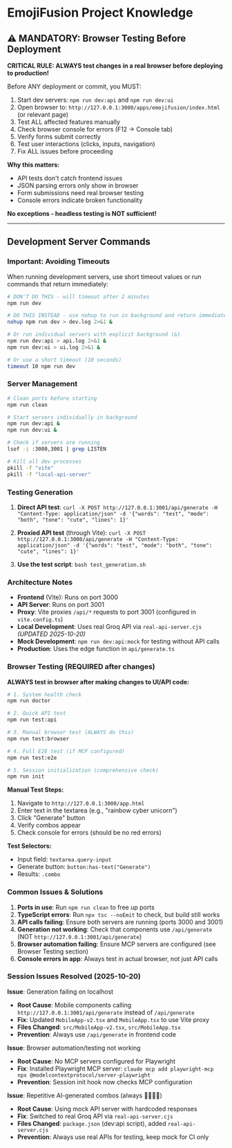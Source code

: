 # EmojiFusion Project Knowledge

## ⚠️ MANDATORY: Browser Testing Before Deployment

**CRITICAL RULE: ALWAYS test changes in a real browser before deploying to production!**

Before ANY deployment or commit, you MUST:
1. Start dev servers: `npm run dev:api` and `npm run dev:ui`
2. Open browser to: `http://127.0.0.1:3000/apps/emojifusion/index.html` (or relevant page)
3. Test ALL affected features manually
4. Check browser console for errors (F12 → Console tab)
5. Verify forms submit correctly
6. Test user interactions (clicks, inputs, navigation)
7. Fix ALL issues before proceeding

**Why this matters:**
- API tests don't catch frontend issues
- JSON parsing errors only show in browser
- Form submissions need real browser testing
- Console errors indicate broken functionality

**No exceptions - headless testing is NOT sufficient!**

---

## Development Server Commands

### Important: Avoiding Timeouts

When running development servers, use short timeout values or run commands that return immediately:

```bash
# DON'T DO THIS - will timeout after 2 minutes
npm run dev

# DO THIS INSTEAD - use nohup to run in background and return immediately
nohup npm run dev > dev.log 2>&1 &

# Or run individual servers with explicit background (&) 
npm run dev:api > api.log 2>&1 &
npm run dev:ui > ui.log 2>&1 &

# Or use a short timeout (10 seconds)
timeout 10 npm run dev
```

### Server Management

```bash
# Clean ports before starting
npm run clean

# Start servers individually in background
npm run dev:api &
npm run dev:ui &

# Check if servers are running
lsof -i :3000,3001 | grep LISTEN

# Kill all dev processes
pkill -f "vite"
pkill -f "local-api-server"
```

### Testing Generation

1. **Direct API test**: `curl -X POST http://127.0.0.1:3001/api/generate -H "Content-Type: application/json" -d '{"words": "test", "mode": "both", "tone": "cute", "lines": 1}'`

2. **Proxied API test** (through Vite): `curl -X POST http://127.0.0.1:3000/api/generate -H "Content-Type: application/json" -d '{"words": "test", "mode": "both", "tone": "cute", "lines": 1}'`

3. **Use the test script**: `bash test_generation.sh`

### Architecture Notes

- **Frontend** (Vite): Runs on port 3000
- **API Server**: Runs on port 3001
- **Proxy**: Vite proxies `/api/*` requests to port 3001 (configured in `vite.config.ts`)
- **Local Development**: Uses real Groq API via `real-api-server.cjs` *(UPDATED 2025-10-20)*
- **Mock Development**: `npm run dev:api:mock` for testing without API calls
- **Production**: Uses the edge function in `api/generate.ts`

### Browser Testing (REQUIRED after changes)

**ALWAYS test in browser after making changes to UI/API code:**

```bash
# 1. System health check
npm run doctor

# 2. Quick API test
npm run test:api

# 3. Manual browser test (ALWAYS do this)
npm run test:browser

# 4. Full E2E test (if MCP configured)
npm run test:e2e

# 5. Session initialization (comprehensive check)
npm run init
```

**Manual Test Steps:**
1. Navigate to `http://127.0.0.1:3000/app.html`
2. Enter text in the textarea (e.g., "rainbow cyber unicorn")
3. Click "Generate" button
4. Verify combos appear
5. Check console for errors (should be no red errors)

**Test Selectors:**
- Input field: `textarea.query-input`
- Generate button: `button:has-text("Generate")`
- Results: `.combo`

### Common Issues & Solutions

1. **Ports in use**: Run `npm run clean` to free up ports
2. **TypeScript errors**: Run `npx tsc --noEmit` to check, but build still works
3. **API calls failing**: Ensure both servers are running (ports 3000 and 3001)
4. **Generation not working**: Check that components use `/api/generate` (NOT `http://127.0.0.1:3001/api/generate`)
5. **Browser automation failing**: Ensure MCP servers are configured (see Browser Testing section)
6. **Console errors in app**: Always test in actual browser, not just API calls

### Session Issues Resolved (2025-10-20)

**Issue**: Generation failing on localhost
- **Root Cause**: Mobile components calling `http://127.0.0.1:3001/api/generate` instead of `/api/generate`
- **Fix**: Updated `MobileApp-v2.tsx` and `MobileApp.tsx` to use Vite proxy
- **Files Changed**: `src/MobileApp-v2.tsx`, `src/MobileApp.tsx`
- **Prevention**: Always use `/api/generate` in frontend code

**Issue**: Browser automation/testing not working
- **Root Cause**: No MCP servers configured for Playwright
- **Fix**: Installed Playwright MCP server: `claude mcp add playwright-mcp npx @modelcontextprotocol/server-playwright`
- **Prevention**: Session init hook now checks MCP configuration

**Issue**: Repetitive AI-generated combos (always 🌮🚀💜✨)
- **Root Cause**: Using mock API server with hardcoded responses
- **Fix**: Switched to real Groq API via `real-api-server.cjs`
- **Files Changed**: `package.json` (dev:api script), added `real-api-server.cjs`
- **Prevention**: Always use real APIs for testing, keep mock for CI only
